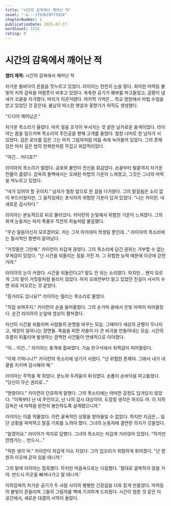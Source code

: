 ```yaml
---
title: "시간의 감옥에서 깨어난 적"
novel: "-a---1753619773324"
chapterNumber: 1
publicationDate: 2025-07-27
wordCount: 1514
rating: 0
---
```


# 시간의 감옥에서 깨어난 적

**챕터 제목:** 시간의 감옥에서 깨어난 적

차가운 돌바닥이 온몸을 짓누르고 있었다. 라이아는 천천히 눈을 떴다. 희미한 마력등 불빛이 지하 감옥을 어렴풋이 비추고 있었다. 축축한 공기가 폐부를 파고들었고, 곰팡이 냄새가 코끝을 자극했다. 머리가 지끈거렸다. 마지막 기억은... 학교 정원에서 마법 수업을 받고 있었던 것 같은데. 봄날의 따스한 햇살과 꽃향기가 아직도 생생했다.

"드디어 깨어났군."

차가운 목소리가 울렸다. 마치 얼음 조각이 부서지는 것 같은 날카로운 음색이었다. 라이아는 몸을 일으키며 목소리의 주인공을 향해 고개를 돌렸다. 철창 너머로 한 남자가 서 있었다. 검은 로브를 입은 그는 마치 그림자처럼 어둠 속에 녹아들어 있었다. 그의 존재감은 마치 깊은 밤의 한복판처럼 무겁고 위압적이었다.

"여긴... 어디죠?" 

라이아의 목소리가 떨렸다. 공포와 불안이 전신을 휘감았다. 손끝부터 발끝까지 차가운 전율이 흘렀다. 감옥의 돌벽에서는 오래된 마법의 기운이 느껴졌고, 그것은 그녀의 마력을 억누르고 있었다.

"네가 있어야 할 곳이지." 남자가 철창 앞으로 한 걸음 다가왔다. 그의 발걸음은 소리 없이 부드러웠지만, 그 움직임에는 포식자의 위험한 기운이 담겨 있었다. "나는 카이런. 네 새로운 감시자다."

라이아는 본능적으로 뒤로 물러섰다. 카이런의 눈빛에서 위험한 기운이 느껴졌다. 그의 회색 눈동자는 마치 폭풍우 직전의 하늘처럼 불길했다.

"무슨 말씀이신지 모르겠어요. 저는 그저 아카데미 학생일 뿐인데..." 라이아의 목소리에는 필사적인 항변이 묻어났다.

"거짓말은 그만해." 카이런이 차갑게 끊었다. 그의 목소리에 담긴 권위는 거부할 수 없는 무게감이 있었다. "넌 시간을 되돌리는 힘을 가진 자. 그 위험한 능력 때문에 이곳에 갇힌 거야."

라이아의 눈이 커졌다. 시간을 되돌린다고? 말도 안 되는 소리였다. 하지만... 왠지 모르게 그의 말이 거짓말처럼 들리지 않았다. 마치 오래전부터 알고 있었던 진실이 서서히 수면 위로 떠오르는 것 같았다.

"증거라도 있나요?" 라이아는 떨리는 목소리로 물었다.

"직접 보여주지." 카이런이 손을 들어올렸다. 그의 손가락 끝에서 은빛 마력이 피어올랐다. 순간 라이아의 눈앞에 영상이 펼쳐졌다.

자신이 시간을 되돌리며 사람들의 운명을 바꾸는 모습. 그때마다 세상의 균형이 무너지고, 재앙이 일어나는 장면들. 죽음을 피한 자들이 더 큰 비극을 만들어내는 모습. 시간의 흐름이 뒤틀리며 발생하는 끔찍한 사건들이 연쇄적으로 이어졌다.

"이... 이건..." 라이아는 충격에 휩싸였다. 가슴 한구석에서 죄책감이 피어올랐다.

"이제 기억나나?" 카이런의 목소리에 냉기가 서렸다. "넌 위험한 존재야. 그래서 내가 네 곁을 지키며 감시해야 해."

라이아는 주먹을 꽉 쥐었다. 분노와 두려움이 뒤섞였다. 손톱이 손바닥을 파고들었다. "당신이 무슨 권리로..."

"명령이다." 카이런이 단호하게 말했다. 그의 목소리에는 어떠한 감정도 담겨있지 않았다. "이제부터 난 네 주인이고, 넌 나의 감시 대상이야. 도망칠 생각은 하지도 마. 이 지하감옥은 네 마력을 완전히 봉인하도록 설계됐으니까."

라이아는 이를 악물었다. 이런 굴욕적인 상황을 받아들일 수 없었다. 하지만 지금은... 일단 상황을 파악하고 탈출 기회를 노려야 했다. 그녀의 눈동자에 결연한 의지가 깃들었다.

"알겠어요." 라이아가 억지로 답했다. 그녀의 목소리는 차갑게 가라앉아 있었다. "하지만 언젠가는... 반드시..."

"허튼 생각 마." 카이런이 차갑게 미소 지었다. 그의 입꼬리가 위험하게 휘어졌다. "넌 영원히 이곳에 갇혀 있을 테니까."

그의 말에 라이아는 침묵했다. 하지만 마음속으로는 다짐했다. 
'절대로 굴복하지 않을 거야. 반드시 이곳을 빠져나가고 말 테니까.'

지하감옥의 차가운 공기가 두 사람 사이의 팽팽한 긴장감을 더욱 짙게 만들었다. 마력등의 불빛이 흔들리며 그들의 그림자를 벽에 기괴하게 드리웠다. 시간이 멈춘 것 같은 이 공간에서, 새로운 대결의 서막이 올랐다.